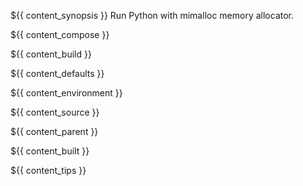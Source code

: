 ${{ content_synopsis }} Run Python with mimalloc memory allocator.

${{ content_compose }}

${{ content_build }}

${{ content_defaults }}

${{ content_environment }}

${{ content_source }}

${{ content_parent }}

${{ content_built }}

${{ content_tips }}